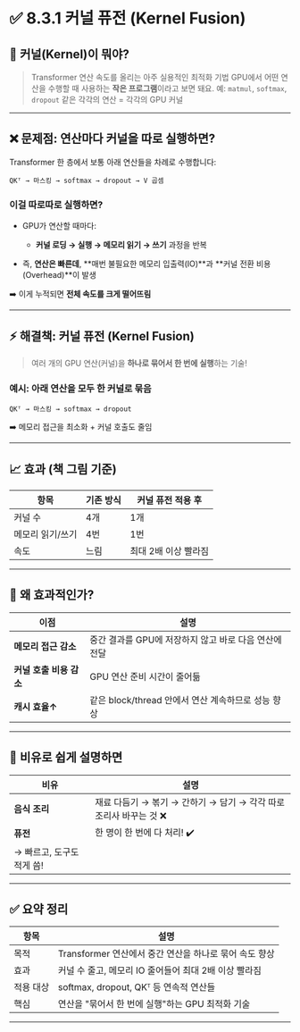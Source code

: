 # ✅ 8.3.1 커널 퓨전 (Kernel Fusion)

## 🧠 커널(Kernel)이 뭐야?
> Transformer 연산 속도를 올리는 아주 실용적인 최적화 기법
> GPU에서 어떤 연산을 수행할 때 사용하는 **작은 프로그램**이라고 보면 돼요.
> 예: `matmul`, `softmax`, `dropout` 같은 각각의 연산 = 각각의 GPU 커널

---

## ❌ 문제점: 연산마다 커널을 따로 실행하면?

Transformer 한 층에서 보통 아래 연산들을 차례로 수행합니다:

```
QKᵀ → 마스킹 → softmax → dropout → V 곱셈
```

### 이걸 따로따로 실행하면?

* GPU가 연산할 때마다:

  * **커널 로딩 → 실행 → 메모리 읽기 → 쓰기** 과정을 반복
* 즉, **연산은 빠른데**,
  \*\*매번 불필요한 메모리 입출력(IO)\*\*과 \*\*커널 전환 비용(Overhead)\*\*이 발생

➡️ 이게 누적되면 **전체 속도를 크게 떨어뜨림**

---

## ⚡ 해결책: 커널 퓨전 (Kernel Fusion)

> 여러 개의 GPU 연산(커널)을 **하나로 묶어서 한 번에 실행**하는 기술!

### 예시: 아래 연산을 모두 한 커널로 묶음

```
QKᵀ → 마스킹 → softmax → dropout
```

➡️ 메모리 접근을 최소화 + 커널 호출도 줄임

---

## 📈 효과 (책 그림 기준)

| 항목        | 기존 방식 | 커널 퓨전 적용 후   |
| --------- | ----- | ------------ |
| 커널 수      | 4개    | 1개           |
| 메모리 읽기/쓰기 | 4번    | 1번           |
| 속도        | 느림    | 최대 2배 이상 빨라짐 |

---

## 🎯 왜 효과적인가?

| 이점              | 설명                                 |
| --------------- | ---------------------------------- |
| **메모리 접근 감소**   | 중간 결과를 GPU에 저장하지 않고 바로 다음 연산에 전달   |
| **커널 호출 비용 감소** | GPU 연산 준비 시간이 줄어듦                  |
| **캐시 효율↑**      | 같은 block/thread 안에서 연산 계속하므로 성능 향상 |

---

## 🧠 비유로 쉽게 설명하면

| 비유               | 설명                                         |
| ---------------- | ------------------------------------------ |
| **음식 조리**        | 재료 다듬기 → 볶기 → 간하기 → 담기 → 각각 따로 조리사 바꾸는 것 ❌ |
| **퓨전**           | 한 명이 한 번에 다 처리! ✔️                         |
| → 빠르고, 도구도 적게 씀! |                                            |

---

## ✅ 요약 정리

| 항목    | 설명                                   |
| ----- | ------------------------------------ |
| 목적    | Transformer 연산에서 중간 연산을 하나로 묶어 속도 향상 |
| 효과    | 커널 수 줄고, 메모리 IO 줄어들어 최대 2배 이상 빨라짐    |
| 적용 대상 | softmax, dropout, QKᵀ 등 연속적 연산들      |
| 핵심    | 연산을 "묶어서 한 번에 실행"하는 GPU 최적화 기술       |

---
